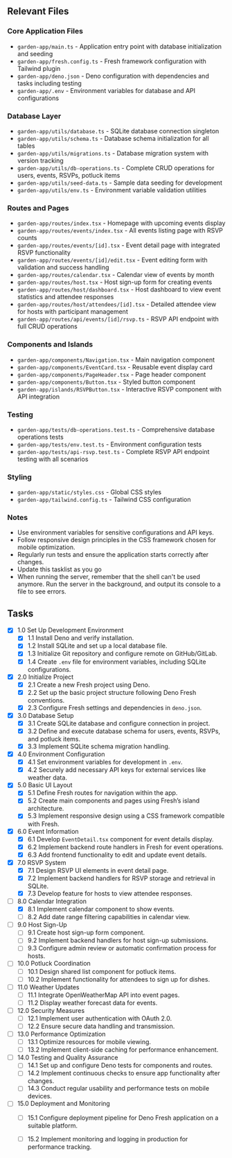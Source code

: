 ## Relevant Files

### Core Application Files
- `garden-app/main.ts` - Application entry point with database initialization and seeding
- `garden-app/fresh.config.ts` - Fresh framework configuration with Tailwind plugin
- `garden-app/deno.json` - Deno configuration with dependencies and tasks including testing
- `garden-app/.env` - Environment variables for database and API configurations

### Database Layer
- `garden-app/utils/database.ts` - SQLite database connection singleton
- `garden-app/utils/schema.ts` - Database schema initialization for all tables
- `garden-app/utils/migrations.ts` - Database migration system with version tracking
- `garden-app/utils/db-operations.ts` - Complete CRUD operations for users, events, RSVPs, potluck items
- `garden-app/utils/seed-data.ts` - Sample data seeding for development
- `garden-app/utils/env.ts` - Environment variable validation utilities

### Routes and Pages
- `garden-app/routes/index.tsx` - Homepage with upcoming events display
- `garden-app/routes/events/index.tsx` - All events listing page with RSVP counts
- `garden-app/routes/events/[id].tsx` - Event detail page with integrated RSVP functionality
- `garden-app/routes/events/[id]/edit.tsx` - Event editing form with validation and success handling
- `garden-app/routes/calendar.tsx` - Calendar view of events by month
- `garden-app/routes/host.tsx` - Host sign-up form for creating events
- `garden-app/routes/host/dashboard.tsx` - Host dashboard to view event statistics and attendee responses
- `garden-app/routes/host/attendees/[id].tsx` - Detailed attendee view for hosts with participant management
- `garden-app/routes/api/events/[id]/rsvp.ts` - RSVP API endpoint with full CRUD operations

### Components and Islands
- `garden-app/components/Navigation.tsx` - Main navigation component
- `garden-app/components/EventCard.tsx` - Reusable event display card
- `garden-app/components/PageHeader.tsx` - Page header component
- `garden-app/components/Button.tsx` - Styled button component
- `garden-app/islands/RSVPButton.tsx` - Interactive RSVP component with API integration

### Testing
- `garden-app/tests/db-operations.test.ts` - Comprehensive database operations tests
- `garden-app/tests/env.test.ts` - Environment configuration tests
- `garden-app/tests/api-rsvp.test.ts` - Complete RSVP API endpoint testing with all scenarios

### Styling
- `garden-app/static/styles.css` - Global CSS styles
- `garden-app/tailwind.config.ts` - Tailwind CSS configuration

### Notes
- Use environment variables for sensitive configurations and API keys.
- Follow responsive design principles in the CSS framework chosen for mobile optimization.
- Regularly run tests and ensure the application starts correctly after changes.
- Update this tasklist as you go
- When running the server, remember that the shell can't be used anymore. Run the server in the background, and output its console to a file to see errors.

## Tasks
- [x] 1.0 Set Up Development Environment
  - [x] 1.1 Install Deno and verify installation.
  - [x] 1.2 Install SQLite and set up a local database file.
  - [x] 1.3 Initialize Git repository and configure remote on GitHub/GitLab.
  - [x] 1.4 Create `.env` file for environment variables, including SQLite configurations.

- [x] 2.0 Initialize Project
  - [x] 2.1 Create a new Fresh project using Deno.
  - [x] 2.2 Set up the basic project structure following Deno Fresh conventions.
  - [x] 2.3 Configure Fresh settings and dependencies in `deno.json`.

- [x] 3.0 Database Setup
  - [x] 3.1 Create SQLite database and configure connection in project.
  - [x] 3.2 Define and execute database schema for users, events, RSVPs, and potluck items.
  - [x] 3.3 Implement SQLite schema migration handling.

- [x] 4.0 Environment Configuration
  - [x] 4.1 Set environment variables for development in `.env`.
  - [x] 4.2 Securely add necessary API keys for external services like weather data.

- [x] 5.0 Basic UI Layout
  - [x] 5.1 Define Fresh routes for navigation within the app.
  - [x] 5.2 Create main components and pages using Fresh’s island architecture.
  - [x] 5.3 Implement responsive design using a CSS framework compatible with Fresh.

- [x] 6.0 Event Information
  - [x] 6.1 Develop `EventDetail.tsx` component for event details display.
  - [x] 6.2 Implement backend route handlers in Fresh for event operations.
  - [x] 6.3 Add frontend functionality to edit and update event details.

- [x] 7.0 RSVP System
  - [x] 7.1 Design RSVP UI elements in event detail page.
  - [x] 7.2 Implement backend handlers for RSVP storage and retrieval in SQLite.
  - [x] 7.3 Develop feature for hosts to view attendee responses.

- [ ] 8.0 Calendar Integration
  - [x] 8.1 Implement calendar component to show events.
  - [ ] 8.2 Add date range filtering capabilities in calendar view.

- [ ] 9.0 Host Sign-Up
  - [ ] 9.1 Create host sign-up form component.
  - [ ] 9.2 Implement backend handlers for host sign-up submissions.
  - [ ] 9.3 Configure admin review or automatic confirmation process for hosts.

- [ ] 10.0 Potluck Coordination
   - [ ] 10.1 Design shared list component for potluck items.
   - [ ] 10.2 Implement functionality for attendees to sign up for dishes.

- [ ] 11.0 Weather Updates
   - [ ] 11.1 Integrate OpenWeatherMap API into event pages.
   - [ ] 11.2 Display weather forecast data for events.

- [ ] 12.0 Security Measures
   - [ ] 12.1 Implement user authentication with OAuth 2.0.
   - [ ] 12.2 Ensure secure data handling and transmission.

- [ ] 13.0 Performance Optimization
   - [ ] 13.1 Optimize resources for mobile viewing.
   - [ ] 13.2 Implement client-side caching for performance enhancement.

- [ ] 14.0 Testing and Quality Assurance
   - [ ] 14.1 Set up and configure Deno tests for components and routes.
   - [ ] 14.2 Implement continuous checks to ensure app functionality after changes.
   - [ ] 14.3 Conduct regular usability and performance tests on mobile devices.

- [ ] 15.0 Deployment and Monitoring
   - [ ] 15.1 Configure deployment pipeline for Deno Fresh application on a suitable platform.
   - [ ] 15.2 Implement monitoring and logging in production for performance tracking.

